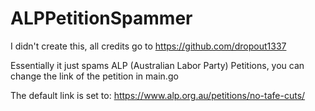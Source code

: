 # ALPPetitionSpammer


I didn't create this, all credits go to https://github.com/dropout1337


Essentially it just spams ALP (Australian Labor Party) Petitions, you can change the link of the petition in main.go 

The default link is set to: https://www.alp.org.au/petitions/no-tafe-cuts/
